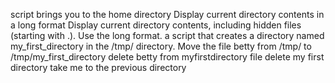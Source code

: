script brings you to the home directory
Display current directory contents in a long format
Display current directory contents, including hidden files (starting with .). Use the long format.
a script that creates a directory named my_first_directory in the /tmp/ directory.
Move the file betty from /tmp/ to /tmp/my_first_directory
delete betty from myfirstdirectory file
delete my first directory
take me to the previous directory
